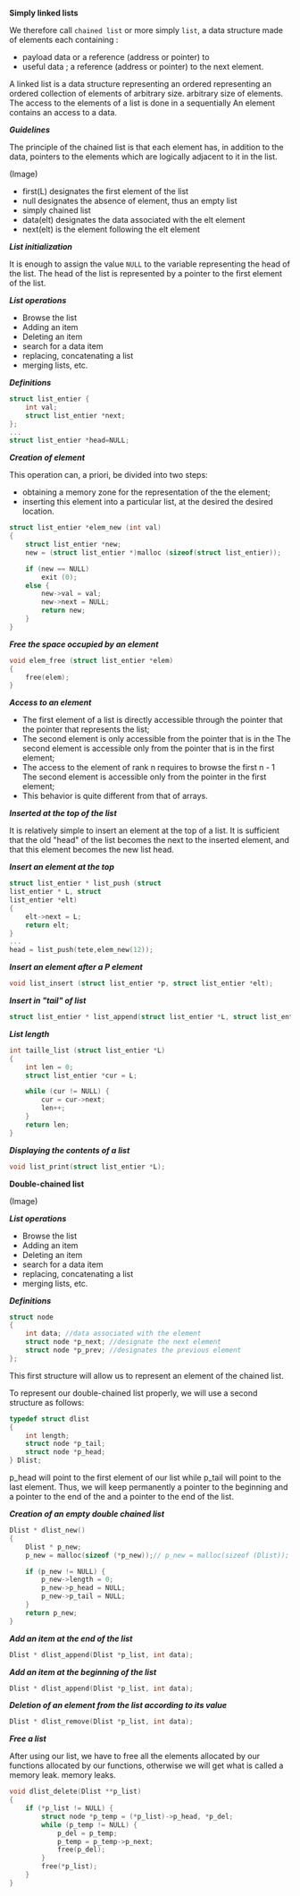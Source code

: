 **Simply linked lists**

We therefore call ``chained list`` or more simply ``list``,
a data structure made of elements
each containing :

* payload data or a reference (address or pointer) to
* useful data ;
a reference (address or pointer) to the next element.

A linked list is a data structure representing an ordered
representing an ordered collection of elements of arbitrary size.
arbitrary size of elements.
The access to the elements of a list is done in a
sequentially
An element contains an access to a data.

***Guidelines***

The principle of the chained list is that each element
has, in addition to the data, pointers to the
elements which are logically adjacent to it in the
list.

(Image)

* first(L) designates the first element of the list
* null designates the absence of element, thus an empty list
* simply chained list
* data(elt) designates the data associated with the elt element
* next(elt) is the element following the elt element

***List initialization***

It is enough to assign the value ``NULL`` to the variable representing
the head of the list.
The head of the list is represented by a pointer to the
first element of the list.

***List operations***

* Browse the list
* Adding an item
* Deleting an item
* search for a data item
* replacing, concatenating a
list
* merging lists, etc.


***Definitions***

```C
struct list_entier {
    int val;
    struct list_entier *next;
};
...
struct list_entier *head=NULL;
```

***Creation of element***

This operation can, a priori, be divided into two steps:
* obtaining a memory zone for the representation of the
the element;
* inserting this element into a particular list, at the desired
the desired location.

```C
struct list_entier *elem_new (int val)
{
    struct list_entier *new;
    new = (struct list_entier *)malloc (sizeof(struct list_entier));

    if (new == NULL)
        exit (0);
    else {
        new->val = val;
        new->next = NULL;
        return new;
    }
}
```

***Free the space occupied by an element***

```C
void elem_free (struct list_entier *elem)
{
    free(elem);
}
```

***Access to an element***

* The first element of a list is directly accessible through the pointer that
the pointer that represents the list;
* The second element is only accessible from the pointer that is in the
The second element is accessible only from the pointer that is in the first element;
* The access to the element of rank n requires to browse the first n - 1
The second element is accessible only from the pointer in the first element;
* This behavior is quite different from that of
arrays.

***Inserted at the top of the list***

It is relatively simple to insert an element at the top of a
list. It is sufficient that the old "head" of the list becomes the
next to the inserted element, and that this element becomes the
new list head.

***Insert an element at the top***

```C
struct list_entier * list_push (struct
list_entier * L, struct
list_entier *elt)
{
    elt->next = L;
    return elt;
}
...
head = list_push(tete,elem_new(12));
```

***Insert an element after a P element***

```C
void list_insert (struct list_entier *p, struct list_entier *elt);
```

***Insert in "tail" of list***

```C
struct list_entier * list_append(struct list_entier *L, struct list_entier * elt);
```

***List length***

```C
int taille_list (struct list_entier *L)
{
    int len = 0;
    struct list_entier *cur = L;

    while (cur != NULL) {
        cur = cur->next;
        len++;
    }
    return len;
}
```
***Displaying the contents of a list***

```C
void list_print(struct list_entier *L);
```

**Double-chained list**

(Image)

***List operations***

* Browse the list
* Adding an item
* Deleting an item
* search for a data item
* replacing, concatenating a
list
* merging lists, etc.

***Definitions***

```C
struct node
{
    int data; //data associated with the element
    struct node *p_next; //designate the next element
    struct node *p_prev; //designates the previous element
};
 ```
 This first structure will allow us to
represent an element of the chained list.

To represent our double-chained list properly, we will use a second
structure as follows:

```C
typedef struct dlist
{
    int length;
    struct node *p_tail;
    struct node *p_head;
} Dlist;
```

p_head will point to the first element of our list
while p_tail will point to the last element. Thus,
we will keep permanently a pointer to the beginning and a pointer to the end of the
and a pointer to the end of the list.

***Creation of an empty double
chained list***

```C
Dlist * dlist_new()
{
    Dlist * p_new;
    p_new = malloc(sizeof (*p_new));// p_new = malloc(sizeof (Dlist));

    if (p_new != NULL) {
        p_new->length = 0;
        p_new->p_head = NULL;
        p_new->p_tail = NULL;
    }
    return p_new;
}
```

***Add an item at the end of the list***

```C
Dlist * dlist_append(Dlist *p_list, int data);
```

***Add an item at the beginning of the
list***

```C
Dlist * dlist_append(Dlist *p_list, int data);
```
***Deletion of an element from the list according to its
value***

```C
Dlist * dlist_remove(Dlist *p_list, int data);
```

***Free a list***

After using our list, we have to free all the elements allocated by our functions
allocated by our functions, otherwise we will get what is called a memory leak.
memory leaks.

```C
void dlist_delete(Dlist **p_list)
{
    if (*p_list != NULL) {
        struct node *p_temp = (*p_list)->p_head, *p_del;
        while (p_temp != NULL) {
            p_del = p_temp;
            p_temp = p_temp->p_next;
            free(p_del);
        }
        free(*p_list);
    }
}
```